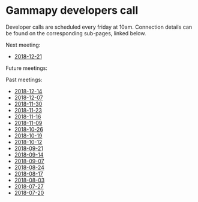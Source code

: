 # Gammapy developers call

Developer calls are scheduled every friday at 10am. Connection
details can be found on the corresponding sub-pages, linked below.

Next meeting:
* [2018-12-21](2018/2018-12-21/README.md)

Future meetings:

Past meetings:
* [2018-12-14](2018/2018-12-14/README.md)
* [2018-12-07](2018/2018-12-07/README.md)
* [2018-11-30](2018/2018-11-30/README.md)
* [2018-11-23](2018/2018-11-23/README.md)
* [2018-11-16](2018/2018-11-16/README.md)
* [2018-11-09](2018/2018-11-09/README.md)
* [2018-10-26](2018/2018-10-26/README.md)
* [2018-10-19](2018/2018-10-19/README.md)
* [2018-10-12](2018/2018-10-12/README.md)
* [2018-09-21](2018/2018-09-21/README.md)
* [2018-09-14](2018/2018-09-14/README.md)
* [2018-09-07](2018/2018-09-07/README.md)
* [2018-08-24](2018/2018-08-24/README.md)
* [2018-08-17](2018/2018-08-17/README.md)
* [2018-08-03](2018/2018-08-03/README.md)
* [2018-07-27](2018/2018-07-27/README.md)
* [2018-07-20](2018/2018-07-20/README.md)
